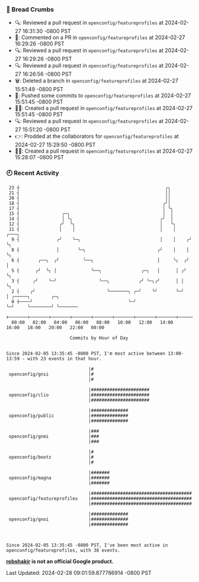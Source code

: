 ### 🍞 Bread Crumbs

 * 🔍: Reviewed a pull request in  `openconfig/featureprofiles` at 2024-02-27 16:31:30 -0800 PST
 * 💬: Commented on a PR in  `openconfig/featureprofiles` at 2024-02-27 16:29:26 -0800 PST
 * 🔍: Reviewed a pull request in  `openconfig/featureprofiles` at 2024-02-27 16:29:26 -0800 PST
 * 🔍: Reviewed a pull request in  `openconfig/featureprofiles` at 2024-02-27 16:26:56 -0800 PST
 * 🗑: Deleted a branch in `openconfig/featureprofiles` at 2024-02-27 15:51:49 -0800 PST
 * 🚢: Pushed some commits to `openconfig/featureprofiles` at 2024-02-27 15:51:45 -0800 PST
 * ✍🏼: Created a pull request in `openconfig/featureprofiles` at 2024-02-27 15:51:45 -0800 PST
 * 🔍: Reviewed a pull request in  `openconfig/featureprofiles` at 2024-02-27 15:51:20 -0800 PST
 * 👉: Prodded at the collaborators for `openconfig/featureprofiles` at 2024-02-27 15:29:50 -0800 PST
 * ✍🏼: Created a pull request in `openconfig/featureprofiles` at 2024-02-27 15:28:07 -0800 PST

### 🕘 Recent Activity
```
 23 ┼                                                       ╭╮
 21 ┤                                                       ││
 20 ┤                                                       ││
 18 ┤                                                      ╭╯│
 17 ┤                                                      │ ╰╮
 15 ┤                ╭─╮                                   │  │
 14 ┤                │ ╰╮                                 ╭╯  │
 12 ┤               ╭╯  ╰╮                                │   ╰╮
 11 ┤               │    │                                │    │     ╭───╮
  9 ┤              ╭╯    ╰─╮                              │    │    ╭╯   ╰╮
  8 ┤              │       ╰─╮                           ╭╯    │    │     ╰╮
  6 ┤       ╭──╮  ╭╯         ╰──╮                        │     ╰╮  ╭╯      │
  5 ┤      ╭╯  ╰╮ │             ╰──╮               ╭─╮   │      │ ╭╯       ╰╮
  3 ┤     ╭╯    ╰─╯                ╰──╮           ╭╯ ╰─╮╭╯      │ │         ╰╮
  2 ┤    ╭╯                           ╰───────╮ ╭─╯    ╰╯       ╰─╯          │ ╭─────╮        ╭─╮
  0 ┼────╯                                    ╰─╯                            ╰─╯     ╰────────╯ ╰───────
    +───────+───────+───────+───────+───────+───────+───────+───────+───────+───────+───────+───────+────
  00:00   02:00   04:00   06:00   08:00   10:00   12:00   14:00   16:00   18:00   20:00   22:00   00:00   

						Commits by Hour of Day


Since 2024-02-05 13:35:45 -0800 PST, I'm most active between 13:00-13:59 - with 23 events in that hour.

```



```
                               |#
 openconfig/gnsi               |#
                               |#

                               |######################
 openconfig/clio               |######################
                               |######################

                               |##############
 openconfig/public             |##############
                               |##############

                               |###
 openconfig/gnmi               |###
                               |###

                               |#
 openconfig/bootz              |#
                               |#

                               |#######
 openconfig/magna              |#######
                               |#######

                               |######################################
 openconfig/featureprofiles    |######################################
                               |######################################

                               |##############
 openconfig/gnoi               |##############
                               |##############



Since 2024-02-05 13:35:45 -0800 PST, I've been most active in openconfig/featureprofiles, with 38 events.

```
**[robshakir](mailto:robjs@google.com) is not an official Google product.**  


Last Updated: 2024-02-28 09:01:59.877786914 -0800 PST
